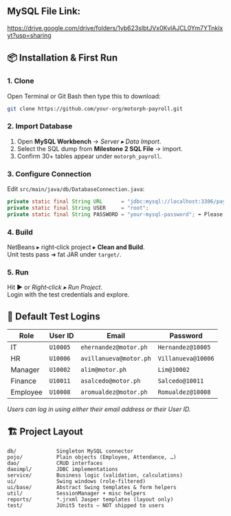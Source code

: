 ## MySQL File Link:
https://drive.google.com/drive/folders/1yb623slbtJVx0KvlAJCL0Ym7YTnklxyt?usp=sharing

## 📦 Installation & First Run

### 1. Clone
Open Terminal or Git Bash then type this to download:
```bash
git clone https://github.com/your‑org/motorph‑payroll.git
```

### 2. Import Database  
1. Open **MySQL Workbench** → *Server ▸ Data Import*.  
2. Select the SQL dump from **Milestone 2 SQL File** → import.  
3. Confirm 30+ tables appear under `motorph_payroll`.

### 3. Configure Connection  
Edit `src/main/java/db/DatabaseConnection.java`:
```java
private static final String URL      = "jdbc:mysql://localhost:3306/payrollsystem_db";
private static final String USER     = "root";
private static final String PASSWORD = "your‑mysql‑password"; ⬅️ Please update with your own DB password
```

### 4. Build  
NetBeans ▸ right‑click project ▸ **Clean and Build**.  
Unit tests pass ➜ fat JAR under `target/`.

### 5. Run  
Hit **▶️** or *Right‑click ▸ Run Project*.  
Login with the test credentials and explore.


## 🔐 Default Test Logins

| Role      | User ID   | Email                       | Password              |
|-----------|-----------|-----------------------------|-----------------------|
| IT        | `U10005`  | `ehernandez@motor.ph`       | `Hernandez@10005`     |
| HR        | `U10006`  | `avillanueva@motor.ph`      | `Villanueva@10006`    |
| Manager   | `U10002`  | `alim@motor.ph`             | `Lim@10002`           |
| Finance   | `U10011`  | `asalcedo@motor.ph`         | `Salcedo@10011`       |
| Employee  | `U10008`  | `aromualdez@motor.ph`       | `Romualdez@10008`     |

*Users can log in using either their email address or their User ID.*

## 🏗️ Project Layout
```
db/             Singleton MySQL connector
pojo/           Plain objects (Employee, Attendance, …)
dao/            CRUD interfaces
daoimpl/        JDBC implementations
service/        Business logic (validation, calculations)
ui/             Swing windows (role‑filtered)
ui/base/        Abstract Swing templates & form helpers
util/           SessionManager + misc helpers
reports/        *.jrxml Jasper templates (layout only)
test/           JUnit5 tests – NOT shipped to users
```
